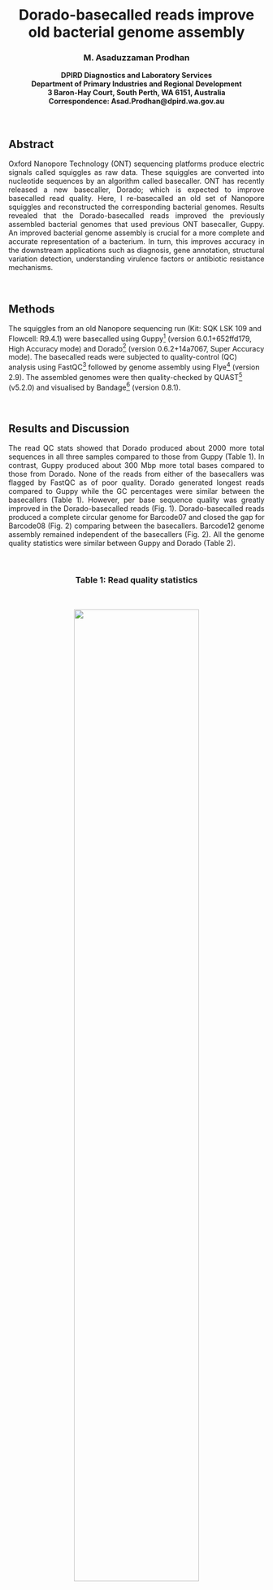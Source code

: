 <h1 align="center">Dorado-basecalled reads improve old bacterial genome assembly</h1>


<h3 align="center">M. Asaduzzaman Prodhan</h3>


<div align="center"><b> DPIRD Diagnostics and Laboratory Services </b></div>


<div align="center"><b> Department of Primary Industries and Regional Development </b></div>


<div align="center"><b> 3 Baron-Hay Court, South Perth, WA  6151, Australia </b></div>


<div align="center"><b> Correspondence: Asad.Prodhan@dpird.wa.gov.au </b></div>
 

<br />


<br />



## **Abstract**


<p align="justify">
Oxford Nanopore Technology (ONT) sequencing platforms produce electric signals called squiggles as raw data. These squiggles are converted into nucleotide sequences by an algorithm called basecaller. ONT has recently released a new basecaller, Dorado; which is expected to improve basecalled read quality. Here, I re-basecalled an old set of Nanopore squiggles and reconstructed the corresponding bacterial genomes. Results revealed that the Dorado-basecalled reads improved the previously assembled bacterial genomes that used previous ONT basecaller, Guppy. An improved bacterial genome assembly is crucial for a more complete and accurate representation of a bacterium. In turn, this improves accuracy in the downstream applications such as diagnosis, gene annotation, structural variation detection, understanding virulence factors or antibiotic resistance mechanisms. 
</p>

<br />


## **Methods**


The squiggles from an old Nanopore sequencing run (Kit: SQK LSK 109 and Flowcell: R9.4.1) were basecalled using Guppy[^Guppy] (version 6.0.1+652ffd179, High Accuracy mode) and Dorado[^Dorado] (version 0.6.2+14a7067, Super Accuracy mode). The basecalled reads were subjected to quality-control (QC) analysis using FastQC[^FastQC] followed by genome assembly using Flye[^Flye] (version 2.9). The assembled genomes were then quality-checked by QUAST[^QUAST] (v5.2.0) and visualised by Bandage[^Bandage] (version 0.8.1).


<br />



## **Results and Discussion**


<p align="justify">
The read QC stats showed that Dorado produced about 2000 more total sequences in all three samples compared to those from Guppy (Table 1). In contrast, Guppy produced about 300 Mbp more total bases compared to those from Dorado. None of the reads from either of the basecallers was flagged by FastQC as of poor quality. Dorado generated longest reads compared to Guppy while the GC percentages were similar between the basecallers (Table 1). However, per base sequence quality was greatly improved in the Dorado-basecalled reads (Fig. 1). Dorado-basecalled reads produced a complete circular genome for Barcode07 and closed the gap for Barcode08 (Fig. 2) comparing between the basecallers. Barcode12 genome assembly remained independent of the basecallers (Fig. 2). All the genome quality statistics were similar between Guppy and Dorado (Table 2). 
</p>


<br />


<h3 align="center">Table 1: Read quality statistics</h2>


<br />


<p align="center">
  <img 
    src="https://github.com/asadprodhan/Dorado-basecalled-reads-improve-old-bacterial-genome-assembly-/blob/main/Table_1_Read_QC.PNG"
 align="center" width=70% height=70% >   
</p>
<p align = center>

</p>

<br />


<br />


<h3 align="center">Per base sequence quality</h2>


<br />


<p align="center">
  <img 
    src="https://github.com/asadprodhan/Dorado-basecalled-reads-improve-old-bacterial-genome-assembly-/blob/main/Figure_1_Per_base_sequence_quality.png"
 align="center" width=70% height=70% >   
</p>
<p align = center>
Figure 1: Per base sequence quality.
</p>

<br />


<br />


<h3 align="center">Genome assembly graphs</h2>


<br />


<p align="center">
  <img 
    src="https://github.com/asadprodhan/Dorado-basecalled-reads-improve-old-bacterial-genome-assembly-/blob/main/DPI300_Figure_2_Genome_assembly_graphs.png"
 align="center" width=70% height=70% >   
</p>
<p align = center>
Figure 2: Genome assembly graphs.
</p>

<br />


<br />


<h3 align="center">Table 2: Genome quality statistics</h2>


<br />


<p align="center">
  <img 
    src="https://github.com/asadprodhan/Dorado-basecalled-reads-improve-old-bacterial-genome-assembly-/blob/main/Table_2_Genome_QC.PNG"
 align="center" width=70% height=70% >   
</p>
<p align = center>

</p>


<br />



<br />


<p align="justify">
Taken together, these findings suggest that the choice of basecaller is important for the ONT raw data, and it is worth collecting and storing the squiggles from the ONT sequencing runs to be re-basecalled later with an improved version of basecallers, thus improving genome assemblies and their associated applications.       
</p>


<br />


**Funding:** There was no specific funding for this study.


<br />


**Conflict of interest:** Author declares there is no conflict of intertest.


<br />


**Data availability:** The study was conducted on in-house unpublished data, which are currently not publicly available.


<br />


## **References**



[^Guppy]:	Guppy basecalling software. Oxford Nanopore Technologies. https://community.nanoporetech.com/protocols/Guppy-protocol/v/gpb_2003_v1_revax_14dec2018.


[^Dorado]: Dorado. Oxford Nanopore’s Basecaller. https://github.com/nanoporetech/dorado (2024).


[^FastQC]: Andrews, S. FastQC: A quality control tool for high throughput sequence data. https://www.bioinformatics.babraham.ac.uk/projects/fastqc/ (2010).


[^Flye]: Kolmogorov, M., Yuan, J., Lin, Y. & Pevzner, P. A. Assembly of long, error-prone reads using repeat graphs. Nat. Biotechnol. 37, 540–546 (2019).


[^QUAST]: Mikheenko, A., Prjibelski, A., Saveliev, V., Antipov, D. & Gurevich, A. Versatile genome assembly evaluation with QUAST-LG. Bioinformatics 34, i142–i150 (2018).


[^Bandage]: Wick, R. R., Schultz, M. B., Zobel, J. & Holt, K. E. Bandage: interactive visualization of de novo genome assemblies. Bioinformatics 31, 3350–3352 (2015).

